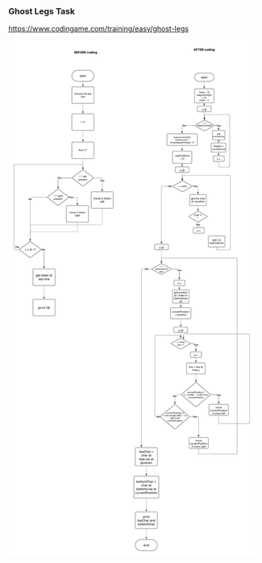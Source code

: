 
### Ghost Legs Task
https://www.codingame.com/training/easy/ghost-legs

![algorithm](../../../../resources/images/week1/day3/ghostLegs.png)